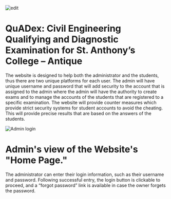 ![edit](https://github.com/user-attachments/assets/886e203a-2e87-47c9-9c58-6498d56ec2f6)
<h1> QuADex: Civil Engineering Qualifying and Diagnostic Examination for St. Anthony’s College – Antique </h1>

<p> The website is designed to help both the administrator and the students, thus there are two unique platforms for each user. The admin will have unique username and password that will add security to the account that is assigned to the admin where the admin will have the authority to create exams and to manage the accounts of the students that are registered to a specific examination. The website will provide counter measures which provide strict security systems for student accounts to avoid the cheating. This will provide precise results that are based on the answers of the students.</p>


![Admin login](https://github.com/user-attachments/assets/2640871c-2438-43ea-8c3a-17d12a2767a1)
<h1>Admin's view of the Website's "Home Page."</h1> 
<p>The administrator can enter their login information, such as their username and password. Following successful entry, the login button is clickable to proceed, and a “forgot password” link is available in case the owner forgets the password.</p>

 

